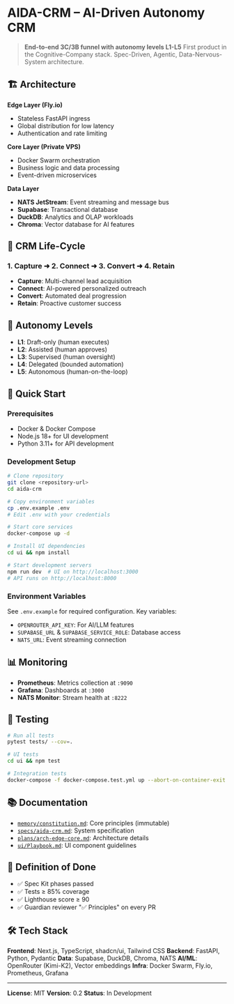 # AIDA-CRM – AI-Driven Autonomy CRM

> **End-to-end 3C/3B funnel with autonomy levels L1-L5**
> First product in the Cognitive-Company stack.
> Spec-Driven, Agentic, Data-Nervous-System architecture.

## 🏗️ Architecture

**Edge Layer (Fly.io)**
- Stateless FastAPI ingress
- Global distribution for low latency
- Authentication and rate limiting

**Core Layer (Private VPS)**
- Docker Swarm orchestration
- Business logic and data processing
- Event-driven microservices

**Data Layer**
- **NATS JetStream**: Event streaming and message bus
- **Supabase**: Transactional database
- **DuckDB**: Analytics and OLAP workloads
- **Chroma**: Vector database for AI features

## 🔄 CRM Life-Cycle

### 1. Capture ➜ 2. Connect ➜ 3. Convert ➜ 4. Retain

- **Capture**: Multi-channel lead acquisition
- **Connect**: AI-powered personalized outreach
- **Convert**: Automated deal progression
- **Retain**: Proactive customer success

## 🤖 Autonomy Levels

- **L1**: Draft-only (human executes)
- **L2**: Assisted (human approves)
- **L3**: Supervised (human oversight)
- **L4**: Delegated (bounded automation)
- **L5**: Autonomous (human-on-the-loop)

## 🚀 Quick Start

### Prerequisites
- Docker & Docker Compose
- Node.js 18+ for UI development
- Python 3.11+ for API development

### Development Setup

```bash
# Clone repository
git clone <repository-url>
cd aida-crm

# Copy environment variables
cp .env.example .env
# Edit .env with your credentials

# Start core services
docker-compose up -d

# Install UI dependencies
cd ui && npm install

# Start development servers
npm run dev  # UI on http://localhost:3000
# API runs on http://localhost:8000
```

### Environment Variables

See `.env.example` for required configuration. Key variables:

- `OPENROUTER_API_KEY`: For AI/LLM features
- `SUPABASE_URL` & `SUPABASE_SERVICE_ROLE`: Database access
- `NATS_URL`: Event streaming connection

## 📊 Monitoring

- **Prometheus**: Metrics collection at `:9090`
- **Grafana**: Dashboards at `:3000`
- **NATS Monitor**: Stream health at `:8222`

## 🧪 Testing

```bash
# Run all tests
pytest tests/ --cov=.

# UI tests
cd ui && npm test

# Integration tests
docker-compose -f docker-compose.test.yml up --abort-on-container-exit
```

## 📚 Documentation

- [`memory/constitution.md`](memory/constitution.md): Core principles (immutable)
- [`specs/aida-crm.md`](specs/aida-crm.md): System specification
- [`plans/arch-edge-core.md`](plans/arch-edge-core.md): Architecture details
- [`ui/Playbook.md`](ui/Playbook.md): UI component guidelines

## 🎯 Definition of Done

- ✅ Spec Kit phases passed
- ✅ Tests ≥ 85% coverage
- ✅ Lighthouse score ≥ 90
- ✅ Guardian reviewer "✅ Principles" on every PR

## 🛠️ Tech Stack

**Frontend**: Next.js, TypeScript, shadcn/ui, Tailwind CSS
**Backend**: FastAPI, Python, Pydantic
**Data**: Supabase, DuckDB, Chroma, NATS
**AI/ML**: OpenRouter (Kimi-K2), Vector embeddings
**Infra**: Docker Swarm, Fly.io, Prometheus, Grafana

---

**License**: MIT
**Version**: 0.2
**Status**: In Development